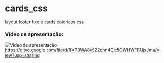 # cards_css
layout footer fixo e cards coloridos css
### Vídeo de apresentação: 
![Video de apresentação](https://drive.google.com/file/d/1fVP3WA8vS22chn4Cjc5OWHWFFAIjsJma/view?usp=sharing)
https://drive.google.com/file/d/1fVP3WA8vS22chn4Cjc5OWHWFFAIjsJma/view?usp=sharing
